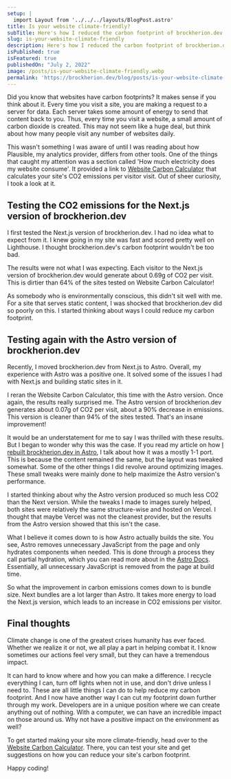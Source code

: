 ```yaml
---
setup: |
  import Layout from '../../../layouts/BlogPost.astro'
title: Is your website climate-friendly?
subTitle: Here's how I reduced the carbon footprint of brockherion.dev and how you reduce the footprint of your site as well.
slug: is-your-website-climate-friendly
description: Here's how I reduced the carbon footprint of brockherion.dev and how you reduce the footprint of your site as well.
isPublished: true
isFeatured: true
publishedOn: "July 2, 2022"
image: /posts/is-your-website-climate-friendly.webp
permalink: 'https://brockherion.dev/blog/posts/is-your-website-climate-friendly'
---
```


Did you know that websites have carbon footprints? It makes sense if you think about it. Every time you visit a site, you are making a request to a server for data. Each server takes some amount of energy to send that content back to you. Thus, every time you visit a website, a small amount of carbon dioxide is created. This may not seem like a huge deal, but think about how many people visit any number of websites daily.

This wasn't something I was aware of until I was reading about how Plausible, my analytics provider, differs from other tools. One of the things that caught my attention was a section called 'How much electricity does my website consume'. It provided a link to [Website Carbon Calculator](https://www.websitecarbon.com/) that calculates your site's CO2 emissions per visitor visit. Out of sheer curiosity, I took a look at it.

## Testing the CO2 emissions for the Next.js version of brockherion.dev

I first tested the Next.js version of brockherion.dev. I had no idea what to expect from it. I knew going in my site was fast and scored pretty well on Lighthouse. I thought brockherion.dev's carbon footprint wouldn't be too bad.

The results were not what I was expecting. Each visitor to the Next.js version of brockherion.dev would generate about 0.69g of CO2 per visit. This is dirtier than 64% of the sites tested on Website Carbon Calculator!

As somebody who is environmentally conscious, this didn't sit well with me. For a site that serves static content, I was shocked that brockherion.dev did so poorly on this. I started thinking about ways I could reduce my carbon footprint.

## Testing again with the Astro version of brockherion.dev

Recently, I moved brockherion.dev from Next.js to Astro. Overall, my experience with Astro was a positive one. It solved some of the issues I had with Next.js and building static sites in it.

I reran the Website Carbon Calculator, this time with the Astro version. Once again, the results really surprised me. The Astro version of brockherion.dev generates about 0.07g of CO2 per visit, about a 90% decrease in emissions. This version is cleaner than 94% of the sites tested. That's an insane improvement!

It would be an understatement for me to say I was thrilled with these results. But I began to wonder why this was the case. If you read my article on how [I rebuilt brockherion.dev in Astro](https://www.brockherion.dev/blog/posts/i-rebuilt-my-site-in-astro), I talk about how it was a mostly 1-1 port. This is because the content remained the same, but the layout was tweaked somewhat. Some of the other things I did revolve around optimizing images. These small tweaks were mainly done to help maximize the Astro version's performance.

I started thinking about why the Astro version produced so much less CO2 than the Next version. While the tweaks I made to images surely helped, both sites were relatively the same structure-wise and hosted on Vercel. I thought that maybe Vercel was not the cleanest provider, but the results from the Astro version showed that this isn't the case.

What I believe it comes down to is how Astro actually builds the site. You see, Astro removes unnecessary JavaScript from the page and only hydrates components when needed. This is done through a process they call partial hydration, which you can read more about in the [Astro Docs](https://docs.astro.build/en/core-concepts/partial-hydration/). Essentially, all unnecessary JavaScript is removed from the page at build time.

So what the improvement in carbon emissions comes down to is bundle size. Next bundles are a lot larger than Astro. It takes more energy to load the Next.js version, which leads to an increase in CO2 emissions per visitor.

## Final thoughts

Climate change is one of the greatest crises humanity has ever faced. Whether we realize it or not, we all play a part in helping combat it. I know sometimes our actions feel very small, but they can have a tremendous impact.

It can hard to know where and how you can make a difference. I recycle everything I can, turn off lights when not in use, and don't drive unless I need to. These are all little things I can do to help reduce my carbon footprint. And I now have another way I can cut my footprint down further through my work. Developers are in a unique position where we can create anything out of nothing. With a computer, we can have an incredible impact on those around us. Why not have a positive impact on the environment as well?

To get started making your site more climate-friendly, head over to the [Website Carbon Calculator](https://www.websitecarbon.com/). There, you can test your site and get suggestions on how you can reduce your site's carbon footprint.

Happy coding!
